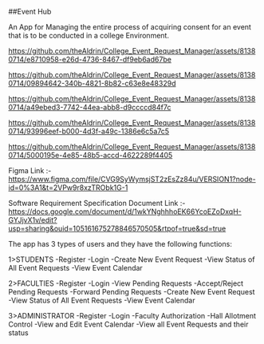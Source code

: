 ##Event Hub

An App for Managing the entire process of acquiring consent for an event that is to be conducted in a college Environment.



https://github.com/theAldrin/College_Event_Request_Manager/assets/81380714/e8710958-e26d-4736-8467-df9eb6ad67be




https://github.com/theAldrin/College_Event_Request_Manager/assets/81380714/09894642-340b-4821-8b82-c63e8e48329d




https://github.com/theAldrin/College_Event_Request_Manager/assets/81380714/a49ebed3-7742-44ea-abb8-d9ccccd84f7c




https://github.com/theAldrin/College_Event_Request_Manager/assets/81380714/93996eef-b000-4d3f-a49c-1386e6c5a7c5





https://github.com/theAldrin/College_Event_Request_Manager/assets/81380714/5000195e-4e85-48b5-accd-4622289f4405


Figma Link :- https://www.figma.com/file/CVG9SyWymsjST2zEsZz84u/VERSION1?node-id=0%3A1&t=2VPw9r8xzTRObk1G-1

Software Requirement Specification Document Link :- https://docs.google.com/document/d/1wkYNghhhoEK66YcoEZoDxqH-GYJjvX1v/edit?usp=sharing&ouid=105161675278846570505&rtpof=true&sd=true

The app has 3 types of users and they have the following functions:

1>STUDENTS -Register -Login -Create New Event Request -View Status of All Event Requests -View Event Calendar

2>FACULTIES -Register -Login -View Pending Requests -Accept/Reject Pending Requests -Forward Pending Requests -Create New Event Request -View Status of All Event Requests -View Event Calendar

3>ADMINISTRATOR -Register -Login -Faculty Authorization -Hall Allotment Control -View and Edit Event Calendar -View all Event Requests and their status

